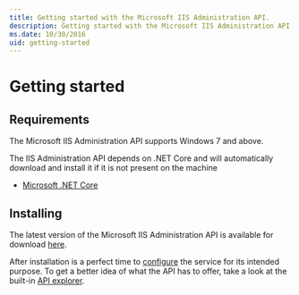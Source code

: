 ```yaml
---
title: Getting started with the Microsoft IIS Administration API.
description: Getting started with the Microsoft IIS Administration API.
ms.date: 10/30/2016
uid: getting-started
---
```


# Getting started



## Requirements

The Microsoft IIS Administration API supports Windows 7 and above.

The IIS Administration API depends on .NET Core and will automatically download and install it if it is not present on the machine
* [Microsoft .NET Core](https://www.microsoft.com/net/download)

## Installing

The latest version of the Microsoft IIS Administration API is available for download [here](https://go.microsoft.com/fwlink/?LinkId=829373).

After installation is a perfect time to [configure](configuration/appsettings.json.md) the service for its intended purpose. To get a better idea of what the API has to offer, take a look at the built-in [API explorer](api-explorer/index.md). 
